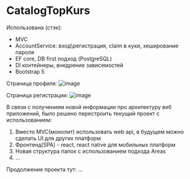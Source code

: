 # CatalogTopKurs

Использована (стэк):
- MVC
- AccountService: вход\регистрация, claim в куки, хеширование пароля
- EF core, DB first подход (PostgreSQL)
- DI контейнеры, внедрение зависемостей
- Bootstrap 5

Страница профиля:
![image](https://user-images.githubusercontent.com/95288769/217030579-b340d759-c67e-4d92-80d1-8f3f9d8eef51.png)

Страница регистрации:
![image](https://user-images.githubusercontent.com/95288769/217030838-7f0e9cbf-5e14-4080-a3da-27c0c9f09cc6.png)

В связи с получением новой информации про архитектуру веб приложений, было решено перестроить текущий проект с использованием:
1) Вместо MVC(монолит) использовать web api, в будущем можно сделать UI для других платформ
2) Фронтенд(SPA) - react, react native для мобильных платформ
3) Новая структура папок с использованием подхода Areas
4) ...

Продолжение проекта тут: ...
